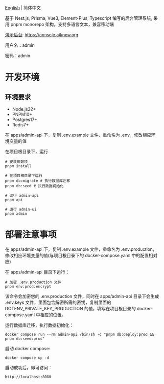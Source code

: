 [English](./README.md) | 简体中文

基于 Nest.js, Prisma, Vue3, Element-Plus, Typescript 编写的后台管理系统, 采用 pnpm monorepo 架构，支持多语言文本，兼容移动端

[演示后台](https://console.aiknew.org): https://console.aiknew.org

用户名：admin

密码：admin

# 开发环境

## 环境要求

- Node.js22+
- PNPM10+
- Postgres17+
- Redis7+

在 apps/admin-api 下，复制 .env.example 文件，重命名为 .env，修改相应环境变量的值

在项目根目录下，运行

```
# 安装依赖项
pnpm install
```

```
# 在项目根目录下运行
pnpm db:migrate # 执行数据库迁移
pnpm db:seed # 执行数据初始化
```

```
# 运行 admin-api
pnpm api
```

```
# 运行 admin-ui
pnpm admin
```

# 部署注意事项

在 apps/admin-api 下，复制 .env.example 文件，重命名为 .env.production，修改相应环境变量的值(与项目根目录下的 docker-compose.yaml 中的配置相对应)

在 apps/admin-api 目录下运行：

```shell
# 加密 .env.production 文件
pnpm env:prod:encrypt
```

该命令会加密您的 .env.production 文件，同时在 apps/admin-api 目录下会生成 .env.keys 文件，里面包含解密所需的密钥，复制里面的 DOTENV_PRIVATE_KEY_PRODUCTION 的值，填写在项目根目录的 docker-compose.yaml 中相应的位置。

运行数据库迁移，执行数据初始化：

```shell
docker compose run --rm admin-api /bin/sh -c "pnpm db:deploy:prod && pnpm db:seed:prod"
```

启动 docker compose:

```shell
docker compose up -d
```

启动成功后，即可访问：

```
http://localhost:8080
```
